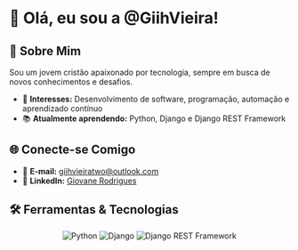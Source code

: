 # 👋 Olá, eu sou a @GiihVieira!

## 🙋 Sobre Mim
Sou um jovem cristão apaixonado por tecnologia, sempre em busca de novos conhecimentos e desafios.

- 🎯 **Interesses:** Desenvolvimento de software, programação, automação e aprendizado contínuo  
- 📚 **Atualmente aprendendo:** Python, Django e Django REST Framework  

## 🌐 Conecte-se Comigo
- 📧 **E-mail:** [giihvieiratwo@outlook.com](mailto:giihvieiratwo@outlook.com)  
- 💼 **LinkedIn:** [Giovane Rodrigues](https://www.linkedin.com/in/giihvieira/)

## 🛠️ Ferramentas & Tecnologias
<div align="center">
  <img src="https://img.shields.io/badge/Python-3776AB?style=for-the-badge&logo=python&logoColor=white" alt="Python" />
  <img src="https://img.shields.io/badge/Django-092E20?style=for-the-badge&logo=django&logoColor=white" alt="Django" />
  <img src="https://img.shields.io/badge/Django%20REST%20Framework-FF1709?style=for-the-badge&logo=django&logoColor=white" alt="Django REST Framework" />
</div>

<!--
## 🤝 Colabore Comigo
Se você curte os mesmos temas ou quer trabalhar em algo juntos, me chama! Estou sempre aberto a novos projetos e trocas de conhecimento. 🚀
-->

